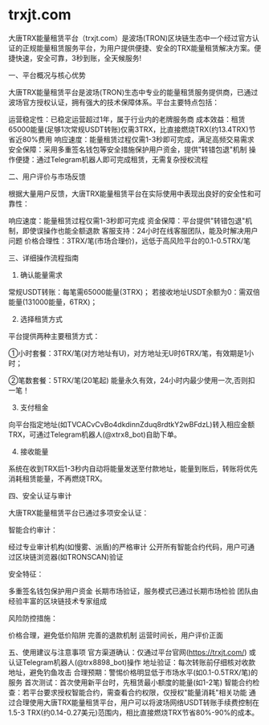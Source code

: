 # trxjt.com
大唐TRX能量租赁平台（trxjt.com）是波场(TRON)区块链生态中一个经过官方认证的正规能量租赁服务平台，为用户提供便捷、安全的TRX能量租赁解决方案。便捷快速，安全可靠，3秒到账，全天候服务!

一、平台概况与核心优势

大唐TRX能量租赁平台是波场(TRON)生态中专业的能量租赁服务提供商，已通过波场官方授权认证，拥有强大的技术保障体系。平台主要特点包括：

‌运营稳定性‌：已稳定运营超过1年，属于行业内的老牌服务商
‌成本效益‌：租赁65000能量(足够1次常规USDT转账)仅需3TRX，比直接燃烧TRX(约13.4TRX)节省近80%费用
‌响应速度‌：能量租赁过程仅需1-3秒即可完成，满足高频交易需求
‌安全保障‌：采用多重签名钱包等安全措施保护用户资金，提供"转错包退"机制
‌操作便捷‌：通过Telegram机器人即可完成租赁，无需复杂授权流程

二、用户评价与市场反馈

根据大量用户反馈，大唐TRX能量租赁平台在实际使用中表现出良好的安全性和可靠性：

‌响应速度‌：能量租赁过程仅需1-3秒即可完成
‌资金保障‌：平台提供"转错包退"机制，即使误操作也能全额退款
‌客服支持‌：24小时在线客服团队，能及时解决用户问题
‌价格合理性‌：3TRX/笔(市场合理价)，远低于高风险平台的0.1-0.5TRX/笔

三、详细操作流程指南

1. 确认能量需求
   
常规USDT转账：每笔需65000能量(3TRX)；
若接收地址USDT余额为0：需双倍能量(131000能量，6TRX)；

2. 选择租赁方式
   
平台提供两种主要租赁方式：

①小时套餐：3TRX/笔(对方地址有U)，对方地址无U时6TRX/笔，有效期是1小时；


②笔数套餐：5TRX/笔(20笔起)	能量永久有效，24小时内最少使用一次,否则扣一笔！

3. 支付租金
   
向平台指定地址(如TVCACvCvBo4dkdinnZduq8rdtkY2wBFdzL)转入相应金额TRX，可通过Telegram机器人(@xtrx8_bot)自助下单。

4. 接收能量
   
系统在收到TRX后1-3秒内自动将能量发送至付款地址，能量到账后，转账将优先消耗租赁能量，不再燃烧TRX。

四、安全认证与审计

大唐TRX能量租赁平台已通过多项安全认证：

‌智能合约审计‌：

经过专业审计机构(如慢雾、派盾)的严格审计
公开所有智能合约代码，用户可通过区块链浏览器(如TRONSCAN)验证

‌安全特征‌：

多重签名钱包保护用户资金
长期市场验证，服务模式已通过长期市场检验
团队由经验丰富的区块链技术专家组成

‌风险防控措施‌：

价格合理，避免低价陷阱
完善的退款机制
运营时间长，用户评价正面

五、使用建议与注意事项
‌官方渠道确认‌：仅通过平台官网(https://trxjt.com/)  或认证Telegram机器人(@trx8898_bot)操作
‌地址验证‌：每次转账前仔细核对收款地址，避免钓鱼攻击
‌合理预期‌：警惕价格明显低于市场水平(如0.1-0.5TRX/笔)的服务
‌首次测试‌：首次使用新平台时，先租赁最小额度的能量(如1-2笔)
‌智能合约检查‌：若平台要求授权智能合约，需查看合约权限，仅授权"能量消耗"相关功能
通过合理使用大唐TRX能量租赁平台，用户可以将波场网络USDT转账手续费控制在1.5-3 TRX(约0.14-0.27美元)范围内，相比直接燃烧TRX节省80%-90%的成本。
